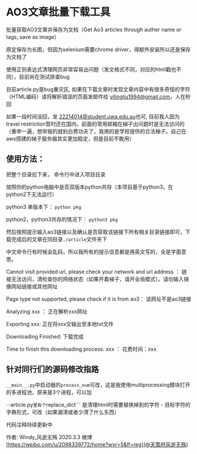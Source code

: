 # AO3文章批量下载工具
批量获取AO3文章并保存为文档（Get Ao3 articles through auther name or tags, save as image）

原定保存为长图，但因为selenium需要chrome driver，得额外安装所以还是保存为文档了

使用正则表达式清理网页非常容易出问题（发文格式不同，对应的html戳也不同），目前尚在测试排查bug

目前article.py是bug重灾区, 如果在下载文章时发现文章内容中有很多奇怪的字符（HTML编码）请将解析错误的页面发邮件给 <yilingliu1994@gmail.com>，人在秒回

如果一段时间没回，发 <22214014@student.uwa.edu.au>也可, 目前我人因为travel restriction暂时还在国内，前面的常用邮箱在梯子出问题时是无法访问的（重申一遍，想举报的就别白费功夫了，我用的是学校提供的合法梯子。自己在aws搭建的梯子服务器其实更加稳定，但是目前不敢用）


## 使用方法：

把整个目录拉下来， 命令行中进入项目目录

按照你的python电脑中是否双版本python共存（本项目基于python3，在python2下无法运行）

python3 单版本下：
```python pkg```

python2，python3共存的情况下：
```python3 pkg```

然后按照提示输入ao3链接以及确认是否获取该链接下所有相关目录链接即可，下载完成后的文章在同目录```./article```文件夹下

中文命令行有时候会乱码，所以我所有的提示信息都是用英文写的，全是字面意思。

Cannot visit provided url, please check your network and url address ： 链接无法访问，清检查你的网络状态（如果开着梯子，请开全局模式）。请勿输入镜像网站链接或其他网址

Page type not supported, please check if it is from ao3： 该网址不是ao3链接

Analyzing xxx ： 正在解析xxx网址

Exporting xxx: 正在将xxx文输出至本地txt文件

Downloading Finished: 下载完成

Time to finish this downloading process: xxx ： 花费时间：xxx

## 针对同行们的源码修改指路

```__main__.py```中启动器的```process_num```可改，这是我使用multiprocessing模块打开的多进程池，原来是3个进程，可以加

···article.py```里有个```replace_dict``` 是清理html时需要替换掉到的字符 - 目标字符的字典形式，可改（如果漏清或者少清了什么东西）

代码注释持续更新中


作者: 
Windy_风逝无殇 2020.3.3
微博 [https://weibo.com/u/2098339772/home?wvr=5&lf=reg](@天策府风逝无殇)
